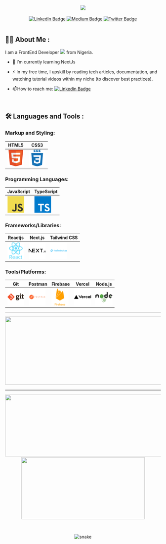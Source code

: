 <div id="header" align="center">
  <img src="https://media.giphy.com/media/v1.Y2lkPTc5MGI3NjExOHlmajN6aDRvaTdua2EzMjh6N3l3ZnB4N2MyOHE1bmI3YTNubWRjeCZlcD12MV9naWZzX3NlYXJjaCZjdD1n/RbDKaczqWovIugyJmW/giphy.gif" width="400" height=""/>
</div>

<br/>

<div id="badges" align="center">
  <a href="www.linkedin.com/in/joshuaakpan7">
    <img src="https://img.shields.io/badge/LinkedIn-blue?style=for-the-badge&logo=linkedin&logoColor=white" alt="LinkedIn Badge"/>
  </a>
  
  <a href="https://medium.com/@joshuaakpan7">
    <img src="https://img.shields.io/badge/Medium-black?style=for-the-badge&logo=medium&logoColor=white" alt="Medium Badge"/>
  </a>
  
  <a href="your-twitter-URL">
    <img src="https://img.shields.io/badge/Twitter-blue?style=for-the-badge&logo=x&logoColor=white" alt="Twitter Badge"/>
  </a>
</div>

<br />

## :man_technologist: About Me :

I am a FrontEnd Developer <img src="https://media.giphy.com/media/hvRJCLFzcasrR4ia7z/giphy.gif" width="30"> from Nigeria.

<!-- - :telescope: I’m currently as a Software Engineer and contributing to frontend and backend for building web applications. -->

<!-- - :seedling: Exploring Technical Content Writing. -->
  
- 🌱 I’m currently learning NextJs

- :zap: In my free time, I upskill by reading tech articles, documentation, and watching tutorial videos within my niche (to discover best practices).

- :mailbox:How to reach me: [![Linkedin Badge](https://img.shields.io/badge/-JoshuaAkpan-blue?style=flat&logo=Linkedin&logoColor=white)](www.linkedin.com/in/joshuaakpan7)


<br />

## :hammer_and_wrench: Languages and Tools :

<div>

### Markup and Styling:
| HTML5 | CSS3 | 
|----------|----------|
| <img src="https://github.com/devicons/devicon/blob/master/icons/html5/html5-original.svg" title="HTML5"  alt="HTML" width="55" height="55"/> |	<img src="https://github.com/devicons/devicon/blob/master/icons/css3/css3-plain-wordmark.svg" title="CSS3"  alt="CSS" width="55" height="55"/> |


### Programming Languages:
| JavaScript |	TypeScript |
|----------|----------|
| <img src="https://github.com/devicons/devicon/blob/master/icons/javascript/javascript-original.svg" title="JavaScript" alt="JavaScript" width="55" height="55"/> |	<img src="https://github.com/devicons/devicon/blob/master/icons/typescript/typescript-original.svg" title="TypeScript" alt="TypeScript" width="55" height="55"/> |


### Frameworks/Libraries:
| Reactjs	| Next.js |	Tailwind CSS |
|----------|----------|----------|
| <img src="https://github.com/devicons/devicon/blob/master/icons/react/react-original-wordmark.svg" title="React" alt="React" width="55" height="55"/> |	<img src="https://github.com/devicons/devicon/blob/master/icons/nextjs/nextjs-original-wordmark.svg" title="Nextjs" alt="Nextjs" width="55" height="55"/> |	<img src="https://github.com/devicons/devicon/blob/master/icons/tailwindcss/tailwindcss-plain-wordmark.svg" title="Tailwindcss" alt="Tailwindcss" width="55" height="55"/> |


### Tools/Platforms:
| Git |	Postman |	Firebase |	Vercel |	Node.js |
|----------|----------|----------|----------|----------|
| <img src="https://github.com/devicons/devicon/blob/master/icons/git/git-original-wordmark.svg" title="Git" alt="Git" width="55" height="55"/> |	<img src="https://github.com/devicons/devicon/blob/master/icons/postman/postman-original-wordmark.svg" title="Postman" alt="Postman" width="55" height="55"/> |	<img src="https://github.com/devicons/devicon/blob/master/icons/firebase/firebase-plain-wordmark.svg" title="Firebase" alt="Firebase" width="55" height="55"/> |	<img src="https://github.com/devicons/devicon/blob/master/icons/vercel/vercel-original-wordmark.svg" title="Vercel" alt="Vercel" width="55" height="55"/> |	<img src="https://github.com/devicons/devicon/blob/master/icons/nodejs/nodejs-original-wordmark.svg" title="NodeJS" alt="NodeJS" width="55" height="55"/> |


</div>


---

  
<p align="center">
  <img width="800" height="220" src="https://streak-stats.demolab.com?user=JoshuaAkpan&theme=highcontrast&hide_border=true&border_radius=5&card_width=800">
</p>


---


<p align="center">
  <img width="600" height="200" src="https://github-readme-stats.vercel.app/api?username=JoshuaAkpan&show_icons=true&theme=vision-friendly-dark">
  <img width="400" height="200" src="https://github-readme-stats.vercel.app/api/top-langs/?username=JoshuaAkpan&size_weight=0.0005&count_weight=0.3&layout=compact&theme=vision-friendly-dark">
</p>
 
<div id="header" align="center">
  <img src="https://komarev.com/ghpvc/?username=JoshuaAkpan&style=for-the-badge&color=orange" alt=""/>
</div>

<p align="center">
 <img width="1000" src="https://github.com/sammorozov/sammorozov/blob/main/assets/github-snake.svg" alt="snake"/>
</p>



<!--
**JoshuaAkpan/JoshuaAkpan** is a ✨ _special_ ✨ repository because its `README.md` (this file) appears on your GitHub profile.

Here are some ideas to get you started:

- 🔭 I’m currently working on ...
- 🌱 I’m currently learning ...
- 👯 I’m looking to collaborate on ...
- 🤔 I’m looking for help with ...
- 💬 Ask me about ...
- 📫 How to reach me: ...
- 😄 Pronouns: ...
- ⚡ Fun fact: ...
-->
